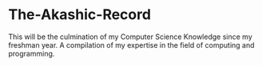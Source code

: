 # The-Akashic-Record

This will be the culmination of my Computer Science Knowledge since my freshman year.
A compilation of my expertise in the field of computing and programming.
